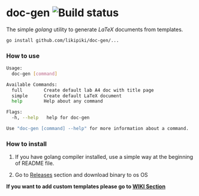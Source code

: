 # doc-gen ![Build status](https://img.shields.io/github/workflow/status/likipiki/doc-gen/Go)

The simple *golang* utility to generate *LaTeX* documents from templates.

```bash
go install github.com/likipiki/doc-gen/...
```

### How to use
```bash
Usage:
  doc-gen [command]

Available Commands:
  full        Create default lab A4 doc with title page
  simple      Create default LaTeX document
  help        Help about any command

Flags:
  -h, --help   help for doc-gen

Use "doc-gen [command] --help" for more information about a command.
```

### How to install
1. If you have golang compiler installed, use a simple way at the beginning of README file.

2. Go to [Releases](https://github.com/LikiPiki/doc-gen/releases) section and download binary to os OS

**If you want to add custom templates please go to [WIKI Section](https://github.com/LikiPiki/doc-gen/wiki/Doc-gen-Wiki)**
